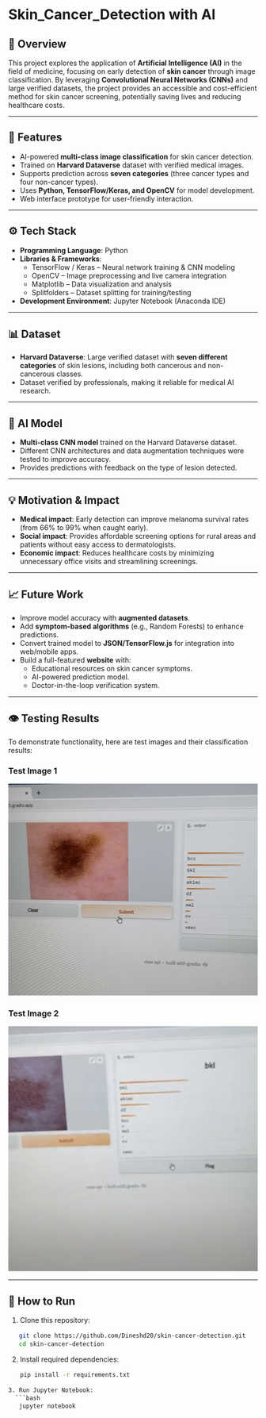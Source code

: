 # Skin_Cancer_Detection with AI


## 📌 Overview  
This project explores the application of **Artificial Intelligence (AI)** in the field of medicine, focusing on early detection of **skin cancer** through image classification. By leveraging **Convolutional Neural Networks (CNNs)** and large verified datasets, the project provides an accessible and cost-efficient method for skin cancer screening, potentially saving lives and reducing healthcare costs.  

---

## 🚀 Features  
- AI-powered **multi-class image classification** for skin cancer detection.  
- Trained on **Harvard Dataverse** dataset with verified medical images.  
- Supports prediction across **seven categories** (three cancer types and four non-cancer types).  
- Uses **Python, TensorFlow/Keras, and OpenCV** for model development.  
- Web interface prototype for user-friendly interaction.  

---

## ⚙️ Tech Stack  
- **Programming Language**: Python  
- **Libraries & Frameworks**:  
  - TensorFlow / Keras – Neural network training & CNN modeling  
  - OpenCV – Image preprocessing and live camera integration  
  - Matplotlib – Data visualization and analysis  
  - Splitfolders – Dataset splitting for training/testing  
- **Development Environment**: Jupyter Notebook (Anaconda IDE)  

---

## 📊 Dataset  
- **Harvard Dataverse**: Large verified dataset with **seven different categories** of skin lesions, including both cancerous and non-cancerous classes.  
- Dataset verified by professionals, making it reliable for medical AI research.  

---

## 🧠 AI Model  
- **Multi-class CNN model** trained on the Harvard Dataverse dataset.  
- Different CNN architectures and data augmentation techniques were tested to improve accuracy.  
- Provides predictions with feedback on the type of lesion detected.  

---

## 💡 Motivation & Impact  
- **Medical impact**: Early detection can improve melanoma survival rates (from 66% to 99% when caught early).  
- **Social impact**: Provides affordable screening options for rural areas and patients without easy access to dermatologists.  
- **Economic impact**: Reduces healthcare costs by minimizing unnecessary office visits and streamlining screenings.  

---

## 📈 Future Work  
- Improve model accuracy with **augmented datasets**.  
- Add **symptom-based algorithms** (e.g., Random Forests) to enhance predictions.  
- Convert trained model to **JSON/TensorFlow.js** for integration into web/mobile apps.  
- Build a full-featured **website** with:  
  - Educational resources on skin cancer symptoms.  
  - AI-powered prediction model.  
  - Doctor-in-the-loop verification system.  

---

## 👁️ Testing Results  
To demonstrate functionality, here are test images and their classification results:  

### Test Image 1  
![Test1](images/test1.png)  
 

### Test Image 2  
![Test2](images/test2.png)  

---


## 🔧 How to Run  
1. Clone this repository:  
```bash
   git clone https://github.com/Dineshd20/skin-cancer-detection.git
   cd skin-cancer-detection
```
2. Install required dependencies:
   ```bash
   pip install -r requirements.txt
```
3. Run Jupyter Notebook:
  ```bash
   jupyter notebook
```


